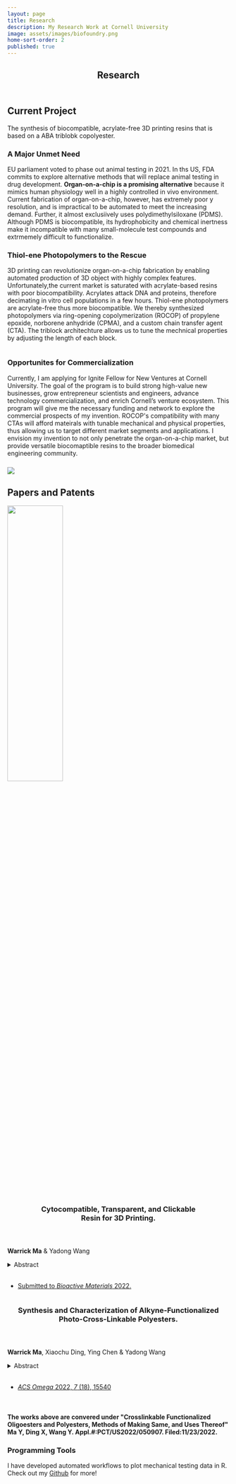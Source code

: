 ```yaml
---
layout: page
title: Research
description: My Research Work at Cornell University
image: assets/images/biofoundry.png
home-sort-order: 2
published: true
---
```


<!-- Main -->
<div id="main" class="alt">

<!-- One -->
<section id="one">
	<div class="inner">
		<header class="major">
			<h1>Research</h1>
		</header>

<!-- Content -->
<h2 id="content">Current Project</h2>
<p>The synthesis of biocompatible, acrylate-free 3D printing resins that is based on a ABA triblobk copolyester. </p>
<div class="row">
	<div class="6u 12u$(small)">
		<h3>A Major Unmet Need</h3>
		<p>EU parliament voted to phase out animal testing in 2021. In ths US, FDA commits to explore alternative methods that will replace animal testing in drug development. <b>Organ-on-a-chip is a promising alternative</b> because it mimics human physiology well in a highly controlled in vivo environment. Current fabrication of organ-on-a-chip, however, has extremely poor y resolution, and is impractical to be automated to meet the increasing demand. Further, it almost exclusiively uses polydimethylsiloxane (PDMS). Although PDMS is biocompatible, its hydrophobicity and chemical inertness make it incompatible with many small-molecule test compounds and extrmemely difficult to functionalize. </p>
	</div>
	<div class="6u$ 12u$(small)">
		<h3>Thiol-ene Photopolymers to the Rescue</h3>
		<p>3D printing can revolutionize organ-on-a-chip fabrication by enabling automated production of 3D object with highly complex features. Unfortunately,the current market is saturated with acrylate-based resins with poor biocompatibility. Acrylates attack DNA and proteins, therefore decimating in vitro cell populations in a few hours. Thiol-ene photopolymers are acrylate-free thus more biocompatible. We thereby synthesized photopolymers via ring-opening copolymerization (ROCOP) of propylene epoxide, norborene anhydride (CPMA), and a custom chain transfer agent (CTA). The triblock architechture allows us to tune the mechnical properties by adjusting the length of each block. </p>
	</div>
	<span class="image fit"><img src="{% link assets/images/outline.jpg %}" alt="" /></span>
	<!-- Break -->
	<div class="6u 12u$(small)">
		<h3>Opportunites for Commercialization</h3>
		<p>Currently, I am applying for Ignite Fellow for New Ventures at Cornell University. The goal of the program is to build strong high-value new businesses, grow entrepreneur scientists and engineers, advance technology commercialization, and enrich Cornell’s venture ecosystem. This program will give me the necessary funding and network to explore the commercial prospects of my invention. ROCOP's compatibility with many CTAs will afford mateirals with tunable mechanical and physical properties, thus allowing us to target different market segments and applications. I envision my invention to not only penetrate the organ-on-a-chip market, but provide versatile biocomaptible resins to the broader biomedical engineering community.</p>
	</div>
	<div class="6u$ 12u$(small)">
		<h3></h3>
		<p><img src="{% link assets/images/ignite.jpg %}"></p>
	</div>
</div>
<!-- Papers and Patents -->
<h2 id="content">Papers and Patents</h2>
<section id="papers" class="spotlights">
	<section>
        <img src="{% link assets/Publication/image/nbpo.jpg %}" alt="" data-position="center center" style="width: 50%; height: 40%;" />
        <div class="content">
            <div class="inner">
                <header class="major">
                    <h3>Cytocompatible, Transparent, and Clickable <br> Resin for 3D Printing.</h3>
                </header>
                <p><b>Warrick Ma</b> & Yadong Wang</p>
                <details>
                    <summary class='abstract'>Abstract</summary>
                    Stereolithography (SLA) has revolutionized the aerospace and automotive industry by rapidly prototyping irregularly shaped parts and tools on demand with high efficiency and resolution. In biomedical engineering, SLA has seen its nascent applications in areas such as tissue engineering and dentistry. All commercial SLA resins, however, have poor biocompatibility that prevents their broader acceptance in biomedical applications. For instance, the fabrication of bio-microfluidics, especially 3D organ-on-a-chip, still widely uses soft lithography and micro molding, although SLA would have been faster, cheaper, and have higher precision in the z-axis. This has prompted the advent of several thiol-ene resins with good biocompatibility and tunable mechanical properties. However, the lack of commercial interest in thiol-ene resins highlights the need for more research with a focus on scalability, affordability, and versatility. Herein, we report a metal-free ring-opening copolymerization (ROCOP) to produce an ABA block copolyester on a 30-gram scale, which is unprecedented in the field of metal-free ROCOP. The synthetic strategy uses affordable cyclic anhydrides and epoxides to chain extend polypropylene sebacate—a polyester synthesized via polycondensation. This bridges the long-standing dichotomy between ring-opening copolymerization and polycondensation and enables the scalable synthesis of a thiol-ene resin (BC1). The 3D-printed materials are cytocompatible as well as optically transparent and have a 25 μm resolution. Furthermore, we can vary the mechanical properties by controlling the block lengths in the triblock structure. We believe that BC1, and more importantly the synthesis platform, will accelerate the discovery of biocompatible resins urgently needed for organ-on-a-chip and other biomedical devices.
				</details>
				<br />
				<ul class="actions">
                    <li><a href="https://biofoundry.bme.cornell.edu/publications/" target="_blank" class="button"> Submitted to <em>Bioactive Materials</em> 2022.</a></li>
                </ul>
            </div>
        </div>
	</section>
    <section>
        <a href="https://doi.org/10.1021%2Facsomega.2c00272" target="_blank" class="image">
            <img src="{% link assets/Publication/image/paps.jpeg %}" alt="" data-position="center center" />
        </a>
        <div class="content">
            <div class="inner">
                <header class="major">
                    <h3>Synthesis and Characterization of Alkyne-Functionalized Photo-Cross-Linkable Polyesters.</h3>
                </header>
                <p><b>Warrick Ma</b>, Xiaochu Ding, Ying Chen & Yadong Wang</p>
                <details>
                    <summary class='abstract'>Abstract</summary>
                    An alkyne-functionalized elastomer derived from sebacic acid, 1,3-propanediol, and alkyne-functionalized serinol is synthesized via melt condensation. A low-power UV lamp triggers the cross-linking rapidly via thiol–yne click chemistry. The cross-linking behavior is studied by photorheology and NMR spectroscopy. The resultant elastomer possesses mechanical properties similar to those of human soft tissues and exhibits in vitro degradability and good cytocompatibility.
				</details>
				<br />
                <ul class="actions">
                    <li><a href="https://doi.org/10.1021%2Facsomega.2c00272" target="_blank" class="button"> <em>ACS Omega</em> 2022, <em>7</em> (18), 15540 </a></li>
                </ul>
                <br />
            </div>
        </div>
	</section>
	<h4>The works above are convered under "Crosslinkable Functionalized Oligoesters and Polyesters, Methods of Making Same, and Uses Thereof" <b>Ma Y</b>, Ding X, Wang Y. Appl.#:PCT/US2022/050907. Filed:11/23/2022.</h4>
</section>
<!-- Image -->
<h3>Programming Tools</h3>
<p>I have developed automated workflows to plot mechanical testing data in R. Check out my <a href="https://github.com/warrickma">Github</a> for more!</p>
<div class="box alt">
	<div class="row 50% uniform">
		<div class="4u"><span class="image fit"><img src="{% link assets/images/thiols.jpg %}" alt="" /></span></div>
		<div class="4u"><span class="image fit"><img src="{% link assets/images/tensile.jpg %}" alt="" /></span></div>
		<div class="4u$"><span class="image fit"><img src="{% link assets/images/cyclic.jpg %}" alt="" /></span></div>
	</div>
</div>
